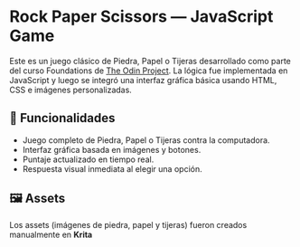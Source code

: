 # Rock Paper Scissors — JavaScript Game

Este es un juego clásico de Piedra, Papel o Tijeras desarrollado como parte del curso Foundations de [The Odin Project](https://www.theodinproject.com/). La lógica fue implementada en JavaScript y luego se integró una interfaz gráfica básica usando HTML, CSS e imágenes personalizadas.

## 🧩 Funcionalidades

- Juego completo de Piedra, Papel o Tijeras contra la computadora.
- Interfaz gráfica basada en imágenes y botones.
- Puntaje actualizado en tiempo real.
- Respuesta visual inmediata al elegir una opción.

## 🖼️ Assets

Los assets (imágenes de piedra, papel y tijeras) fueron creados manualmente en **Krita**